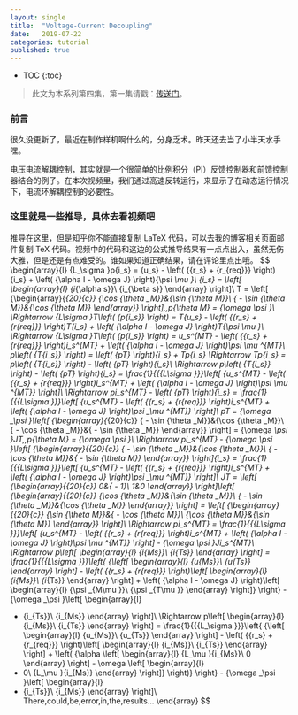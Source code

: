 ```yaml
---
layout: single
title:  "Voltage-Current Decoupling"
date:   2019-07-22
categories: tutorial
published: true
---
```


* TOC
{:toc}
> 此文为本系列第四集，第一集请戳：[传送门](https://www.bilibili.com/video/av51496015)。

### 前言

很久没更新了，最近在制作样机啊什么的，分身乏术。昨天还去当了小半天水手嘿。

电压电流解耦控制，其实就是一个很简单的比例积分（PI）反馈控制器和前馈控制器结合的例子。在本次视频里，我们通过高速反转运行，来显示了在动态运行情况下，电流环解耦控制的必要性。



### 这里就是一些推导，具体去看视频吧

推导在这里，但是知乎你不能直接复制 LaTeX 代码，可以去我的博客相关页面邮件复制 TeX 代码。视频中的代码和这边的公式推导结果有一点点出入，虽然无伤大雅，但是还是有点难受的。谁如果知道正确结果，请在评论里点出哦。
$$
\begin{array}{l}
{L_\sigma }p{i_s} = {u_s} - \left( {{r_s} + {r_{req}}} \right){i_s} + \left( {\alpha I - \omega J} \right){\psi _\mu }\\
{i_s} = \left[ \begin{array}{l}
{i_{\alpha s}}\\
{i_{\beta s}}
\end{array} \right]\\
T = \left[ {\begin{array}{*{20}{c}}
{\cos {\theta _M}}&{\sin {\theta _M}}\\
{ - \sin {\theta _M}}&{\cos {\theta _M}}
\end{array}} \right],\,p{\theta _M} = {\omega _\psi }\\
 \Rightarrow {L_\sigma }T\left( {p{i_s}} \right) = T{u_s} - \left( {{r_s} + {r_{req}}} \right)T{i_s} + \left( {\alpha I - \omega J} \right)T{\psi _\mu }\\
 \Rightarrow {L_\sigma }T\left( {p{i_s}} \right) = u_s^{MT} - \left( {{r_s} + {r_{req}}} \right)i_s^{MT} + \left( {\alpha I - \omega J} \right)\psi _\mu ^{MT}\\
p\left( {T{i_s}} \right) = \left( {pT} \right){i_s} + Tp{i_s} \Rightarrow Tp{i_s} = p\left( {T{i_s}} \right) - \left( {pT} \right){i_s}\\
 \Rightarrow p\left( {T{i_s}} \right) - \left( {pT} \right){i_s} = \frac{1}{{{L_\sigma }}}\left[ {u_s^{MT} - \left( {{r_s} + {r_{req}}} \right)i_s^{MT} + \left( {\alpha I - \omega J} \right)\psi _\mu ^{MT}} \right]\\
 \Rightarrow pi_s^{MT} - \left( {pT} \right){i_s} = \frac{1}{{{L_\sigma }}}\left[ {u_s^{MT} - \left( {{r_s} + {r_{req}}} \right)i_s^{MT} + \left( {\alpha I - \omega J} \right)\psi _\mu ^{MT}} \right]\\
pT = {\omega _\psi }\left[ {\begin{array}{*{20}{c}}
{ - \sin {\theta _M}}&{\cos {\theta _M}}\\
{ - \cos {\theta _M}}&{ - \sin {\theta _M}}
\end{array}} \right] = {\omega _\psi }JT,\,p{\theta _M} = {\omega _\psi }\\
 \Rightarrow pi_s^{MT} - {\omega _\psi }\left[ {\begin{array}{*{20}{c}}
{ - \sin {\theta _M}}&{\cos {\theta _M}}\\
{ - \cos {\theta _M}}&{ - \sin {\theta _M}}
\end{array}} \right]{i_s} = \frac{1}{{{L_\sigma }}}\left[ {u_s^{MT} - \left( {{r_s} + {r_{req}}} \right)i_s^{MT} + \left( {\alpha I - \omega J} \right)\psi _\mu ^{MT}} \right]\\
JT = \left[ {\begin{array}{*{20}{c}}
0&{ - 1}\\
1&0
\end{array}} \right]\left[ {\begin{array}{*{20}{c}}
{\cos {\theta _M}}&{\sin {\theta _M}}\\
{ - \sin {\theta _M}}&{\cos {\theta _M}}
\end{array}} \right] = \left[ {\begin{array}{*{20}{c}}
{\sin {\theta _M}}&{ - \cos {\theta _M}}\\
{\cos {\theta _M}}&{\sin {\theta _M}}
\end{array}} \right]\\
 \Rightarrow pi_s^{MT} = \frac{1}{{{L_\sigma }}}\left[ {u_s^{MT} - \left( {{r_s} + {r_{req}}} \right)i_s^{MT} + \left( {\alpha I - \omega J} \right)\psi _\mu ^{MT}} \right] - {\omega _\psi }Ji_s^{MT}\\
 \Rightarrow p\left[ \begin{array}{l}
{i_{Ms}}\\
{i_{Ts}}
\end{array} \right] = \frac{1}{{{L_\sigma }}}\left\{ {\left[ \begin{array}{l}
{u_{Ms}}\\
{u_{Ts}}
\end{array} \right] - \left( {{r_s} + {r_{req}}} \right)\left[ \begin{array}{l}
{i_{Ms}}\\
{i_{Ts}}
\end{array} \right] + \left( {\alpha I - \omega J} \right)\left[ \begin{array}{l}
{\psi _{M\mu }}\\
{\psi _{T\mu }}
\end{array} \right]} \right\} - {\omega _\psi }\left[ \begin{array}{l}
 - {i_{Ts}}\\
{i_{Ms}}
\end{array} \right]\\
 \Rightarrow p\left[ \begin{array}{l}
{i_{Ms}}\\
{i_{Ts}}
\end{array} \right] = \frac{1}{{{L_\sigma }}}\left\{ {\left[ \begin{array}{l}
{u_{Ms}}\\
{u_{Ts}}
\end{array} \right] - \left( {{r_s} + {r_{req}}} \right)\left[ \begin{array}{l}
{i_{Ms}}\\
{i_{Ts}}
\end{array} \right] + \left( {\alpha \left[ \begin{array}{l}
{L_\mu }{i_{Ms}}\\
0
\end{array} \right] - \omega \left[ \begin{array}{l}
 - 0\\
{L_\mu }{i_{Ms}}
\end{array} \right]} \right)} \right\} - {\omega _\psi }\left[ \begin{array}{l}
 - {i_{Ts}}\\
{i_{Ms}}
\end{array} \right]\\
There\,could\,be\,error\,in\,the\,results...
\end{array}
$$
